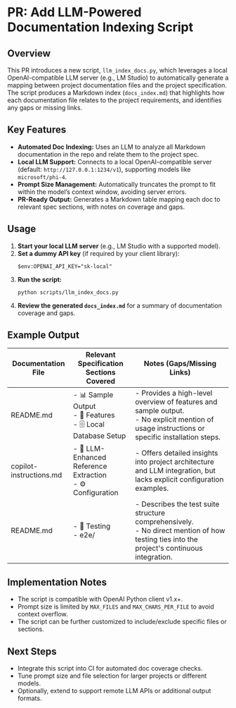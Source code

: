 # PR: Add LLM-Powered Documentation Indexing Script

## Overview

This PR introduces a new script, `llm_index_docs.py`, which leverages a local OpenAI-compatible LLM server (e.g., LM Studio) to automatically generate a mapping between project documentation files and the project specification. The script produces a Markdown index (`docs_index.md`) that highlights how each documentation file relates to the project requirements, and identifies any gaps or missing links.

## Key Features

- **Automated Doc Indexing:** Uses an LLM to analyze all Markdown documentation in the repo and relate them to the project spec.
- **Local LLM Support:** Connects to a local OpenAI-compatible server (default: `http://127.0.0.1:1234/v1`), supporting models like `microsoft/phi-4`.
- **Prompt Size Management:** Automatically truncates the prompt to fit within the model’s context window, avoiding server errors.
- **PR-Ready Output:** Generates a Markdown table mapping each doc to relevant spec sections, with notes on coverage and gaps.

## Usage

1. **Start your local LLM server** (e.g., LM Studio with a supported model).
2. **Set a dummy API key** (if required by your client library):
   ```pwsh
   $env:OPENAI_API_KEY="sk-local"
   ```
3. **Run the script:**
   ```pwsh
   python scripts/llm_index_docs.py
   ```
4. **Review the generated `docs_index.md`** for a summary of documentation coverage and gaps.

## Example Output

| Documentation File             | Relevant Specification Sections Covered                                                                 | Notes (Gaps/Missing Links)                                                                 |
|-------------------------------|--------------------------------------------------------------------------------------------------------|-------------------------------------------------------------------------------------------|
| README.md                      | - 📊 Sample Output<br>- 🎯 Features<br>- 🗄️ Local Database Setup | - Provides a high-level overview of features and sample output.<br> - No explicit mention of usage instructions or specific installation steps. |
| copilot-instructions.md | - 🤖 LLM-Enhanced Reference Extraction<br>- ⚙️ Configuration | - Offers detailed insights into project architecture and LLM integration, but lacks explicit configuration examples. |
| README.md                 | - 🧪 Testing<br>- e2e/                         | - Describes the test suite structure comprehensively.<br> - No direct mention of how testing ties into the project's continuous integration.    |

## Implementation Notes

- The script is compatible with OpenAI Python client v1.x+.
- Prompt size is limited by `MAX_FILES` and `MAX_CHARS_PER_FILE` to avoid context overflow.
- The script can be further customized to include/exclude specific files or sections.

## Next Steps

- Integrate this script into CI for automated doc coverage checks.
- Tune prompt size and file selection for larger projects or different models.
- Optionally, extend to support remote LLM APIs or additional output formats.
